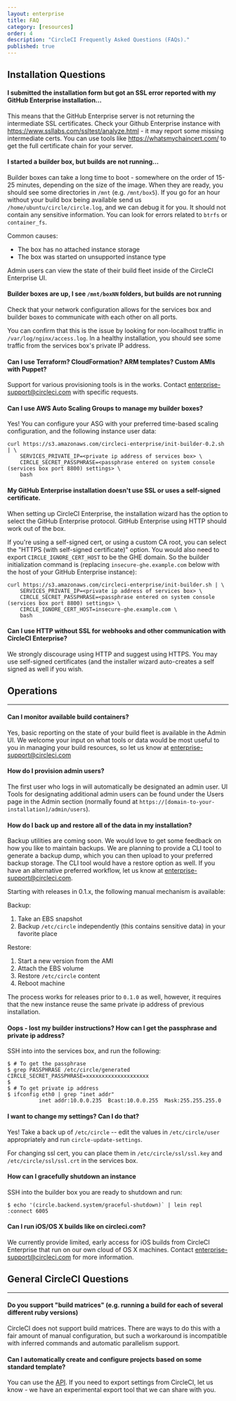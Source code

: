 ```yaml
---
layout: enterprise
title: FAQ
category: [resources]
order: 4
description: "CircleCI Frequently Asked Questions (FAQs)."
published: true
---
```




## Installation Questions

#### I submitted the installation form but got an SSL error reported with my GitHub Enterprise installation...

This means that the GitHub Enterprise server is not returning the intermediate SSL certificates. Check your Github Enterprise instance with <https://www.ssllabs.com/ssltest/analyze.html> - it may report some missing intermediate certs. You can use tools like <https://whatsmychaincert.com/> to get the full certificate chain for your server.

#### I started a builder box, but builds are not running...

Builder boxes can take a long time to boot - somewhere on the order of 15-25 minutes, depending on the size of the image.  When they are ready, you should see some directories in `/mnt` (e.g. `/mnt/box5`).  If you go for an hour without your build box being available send us `/home/ubuntu/circle/circle.log`, and we can debug it for you.  It should not contain any sensitive information. You can look for errors related to `btrfs` or `container_fs`.

Common causes:

<!-- TODO: link to supported instance type doc -->

* The box has no attached instance storage
* The box was started on unsupported instance type

Admin users can view the state of their build fleet inside of the CircleCI Enterprise UI.


#### Builder boxes are up, I see `/mnt/boxNN` folders, but builds are not running

Check that your network configuration allows for the services box and builder
boxes to communicate with each other on all ports.

You can confirm that this is the issue by looking for non-localhost traffic in `/var/log/nginx/access.log`.  In a healthy installation, you should see some traffic from the services box's private IP address.

#### Can I use Terraform? CloudFormation? ARM templates? Custom AMIs with Puppet?

Support for various provisioning tools is in the works. Contact <enterprise-support@circleci.com> with specific requests.

#### Can I use AWS Auto Scaling Groups to manage my builder boxes?

Yes! You can configure your ASG with your preferred time-based scaling configuration, and the following instance user data:

```
curl https://s3.amazonaws.com/circleci-enterprise/init-builder-0.2.sh | \
    SERVICES_PRIVATE_IP=<private ip address of services box> \
    CIRCLE_SECRET_PASSPHRASE=<passphrase entered on system console (services box port 8800) settings> \
    bash
```

#### My GitHub Enterprise installation doesn't use SSL or uses a self-signed certificate.

When setting up CircleCI Enterprise, the installation wizard has the option to
select the GitHub Enterprise protocol. GitHub Enterprise using HTTP should work out of the box.

If you're using a self-signed cert, or using a custom CA root, you can select the
"HTTPS (with self-signed certificate)" option.  You would also need to
export `CIRCLE_IGNORE_CERT_HOST` to be the GHE domain.  So the builder
initialization command is (replacing `insecure-ghe.example.com` below with the host of your GitHub Enterprise instance):

```
curl https://s3.amazonaws.com/circleci-enterprise/init-builder.sh | \
    SERVICES_PRIVATE_IP=<private ip address of services box> \
    CIRCLE_SECRET_PASSPHRASE=<passphrase entered on system console (services box port 8800) settings> \
    CIRCLE_IGNORE_CERT_HOST=insecure-ghe.example.com \
    bash
```

#### Can I use HTTP without SSL for webhooks and other communication with CircleCI Enterprise?

We strongly discourage using HTTP and suggest using HTTPS.  You may use
self-signed certificates (and the installer wizard auto-creates a self signed
as well if you wish.

## Operations
---

#### Can I monitor available build containers?

Yes, basic reporting on the state of your build fleet is available in the Admin UI. We welcome your input on what tools or data would be most useful to you in managing your build resources, so let us know at <enterprise-support@circleci.com>

#### How do I provision admin users?

The first user who logs in will automatically be designated an admin user. UI Tools for designating additional admin users can be found under the Users page in the Admin section (normally found at `https://[domain-to-your-installation]/admin/users`).

#### How do I back up and restore all of the data in my installation?

Backup utilities are coming soon. We would love to get some feedback on how you like to maintain backups.  We are planning to provide a CLI tool to generate a backup dump, which you can then upload to your preferred backup storage.  The CLI tool would have a restore option as well.  If you have an alternative preferred workflow, let us know at <enterprise-support@circleci.com>.

Starting with releases in 0.1.x, the following manual mechanism is available:

Backup:

1. Take an EBS snapshot
2. Backup `/etc/circle` independently (this contains sensitive data) in your favorite place

Restore:

1. Start a new version from the AMI
2. Attach the EBS volume
3. Restore `/etc/circle` content
4. Reboot machine

The process works for releases prior to `0.1.0` as well, however, it
requires that the new instance reuse the same private ip address of previous
installation.

#### Oops - lost my builder instructions?  How can I get the passphrase and private ip address?

SSH into into the services box, and run the following:

```
$ # To get the passphrase
$ grep PASSPHRASE /etc/circle/generated
CIRCLE_SECRET_PASSPHRASE=xxxxxxxxxxxxxxxxxxxx
$
$ # To get private ip address
$ ifconfig eth0 | grep "inet addr"
          inet addr:10.0.0.235  Bcast:10.0.0.255  Mask:255.255.255.0
```
#### I want to change my settings?  Can I do that?

Yes!  Take a back up of `/etc/circle` -- edit the values in `/etc/circle/user`
appropriately and run `circle-update-settings`.

For changing ssl cert, you can place them in `/etc/circle/ssl/ssl.key` and
`/etc/circle/ssl/ssl.crt` in the services box.

#### How can I gracefully shutdown an instance

<!-- TODO: Document API call -->

SSH into the builder box you are ready to shutdown and run:

```
$ echo '(circle.backend.system/graceful-shutdown)` | lein repl :connect 6005
```

#### Can I run iOS/OS X builds like on circleci.com?

We currently provide limited, early access for iOS builds from CircleCI Enterprise that run on our own cloud of OS X machines. Contact <enterprise-support@circleci.com> for more information.

## General CircleCI Questions
---

#### Do you support "build matrices" (e.g. running a build for each of several different ruby versions)

CircleCI does not support build matrices. There are ways to do this with a fair amount of manual configuration, but such a workaround is incompatible with inferred commands and automatic parallelism support.

#### Can I automatically create and configure projects based on some standard template?

You can use the [API](https://circleci.com/docs/api).  If you need to export settings from CircleCI, let us know - we have an experimental export tool that we can share with you.
